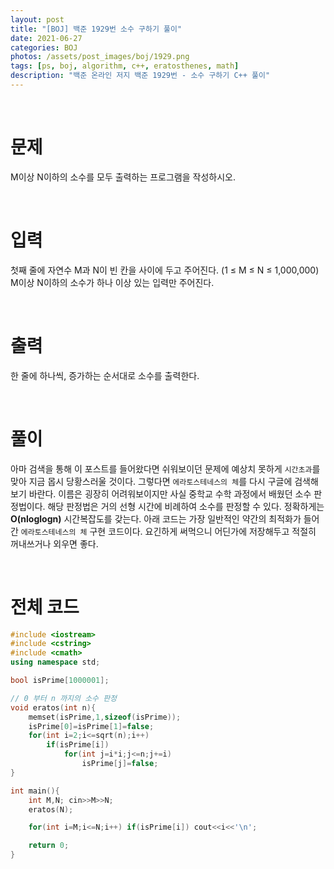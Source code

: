```yaml
---
layout: post
title: "[BOJ] 백준 1929번 소수 구하기 풀이"
date: 2021-06-27
categories: BOJ
photos: /assets/post_images/boj/1929.png
tags: [ps, boj, algorithm, c++, eratosthenes, math]
description: "백준 온라인 저지 백준 1929번 - 소수 구하기 C++ 풀이"
---
```


<br>

# 문제

M이상 N이하의 소수를 모두 출력하는 프로그램을 작성하시오.

<br>

# 입력

첫째 줄에 자연수 M과 N이 빈 칸을 사이에 두고 주어진다. (1 ≤ M ≤ N ≤ 1,000,000) M이상 N이하의 소수가 하나 이상 있는 입력만 주어진다.

<br>

# 출력

한 줄에 하나씩, 증가하는 순서대로 소수를 출력한다.

<br>

# 풀이

아마 검색을 통해 이 포스트를 들어왔다면 쉬워보이던 문제에 예상치 못하게 `시간초과`를 맞아 지금 몹시 당황스러울 것이다. 그렇다면 `에라토스테네스의 체`를 다시 구글에 검색해보기 바란다. 이름은 굉장히 어려워보이지만 사실 중학교 수학 과정에서 배웠던 소수 판정법이다. 해당 판정법은 거의 선형 시간에 비례하여 소수를 판정할 수 있다. 정확하게는 **O(nloglogn)** 시간복잡도를 갖는다. 아래 코드는 가장 일반적인 약간의 최적화가 들어간 `에라토스테네스의 체` 구현 코드이다. 요긴하게 써먹으니 어딘가에 저장해두고 적절히 꺼내쓰거나 외우면 좋다.

<br>

# 전체 코드

```c++
#include <iostream>
#include <cstring>
#include <cmath>
using namespace std;

bool isPrime[1000001];

// 0 부터 n 까지의 소수 판정
void eratos(int n){
	memset(isPrime,1,sizeof(isPrime));
	isPrime[0]=isPrime[1]=false;
	for(int i=2;i<=sqrt(n);i++)
		if(isPrime[i])
			for(int j=i*i;j<=n;j+=i)
				isPrime[j]=false;
}

int main(){
    int M,N; cin>>M>>N;
    eratos(N);

    for(int i=M;i<=N;i++) if(isPrime[i]) cout<<i<<'\n';

    return 0;
}
```
